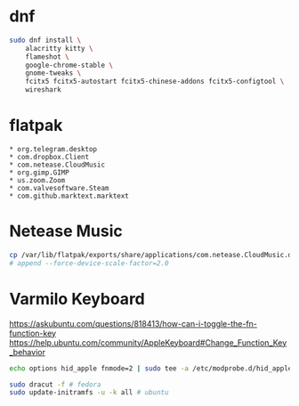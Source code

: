 # dnf
```bash
sudo dnf install \
    alacritty kitty \
    flameshot \
    google-chrome-stable \
    gnome-tweaks \
    fcitx5 fcitx5-autostart fcitx5-chinese-addons fcitx5-configtool \
    wireshark
```

# flatpak
    * org.telegram.desktop
    * com.dropbox.Client
    * com.netease.CloudMusic
    * org.gimp.GIMP
    * us.zoom.Zoom
    * com.valvesoftware.Steam
    * com.github.marktext.marktext

# Netease Music
```bash
cp /var/lib/flatpak/exports/share/applications/com.netease.CloudMusic.desktop ~/.local/share/applications/
# append --force-device-scale-factor=2.0
```

# Varmilo Keyboard
https://askubuntu.com/questions/818413/how-can-i-toggle-the-fn-function-key
https://help.ubuntu.com/community/AppleKeyboard#Change_Function_Key_behavior
```bash
echo options hid_apple fnmode=2 | sudo tee -a /etc/modprobe.d/hid_apple.conf

sudo dracut -f # fedora
sudo update-initramfs -u -k all # ubuntu
```
